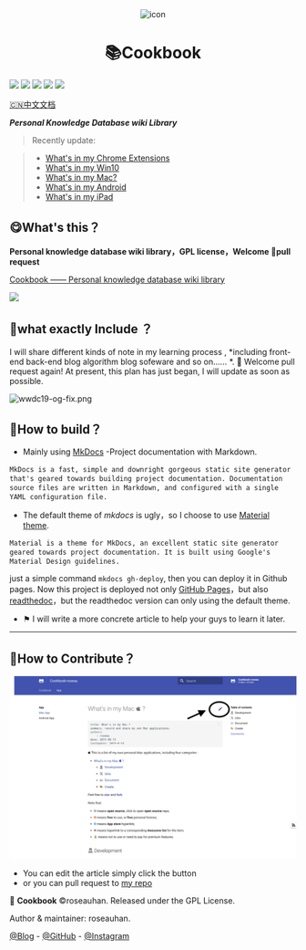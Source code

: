 <div align="center">

<img src="https://i.loli.net/2019/08/09/2f3NUxKFjvGqeZ4.png" width="160px" alt="icon" />

<h1> 📚Cookbook  </h1>

</div>

[![](https://flat.badgen.net/badge/github/github?icon)](https://github.com/RoseauHan/cookbook)
[![](https://badgen.net/badge/readthedoc/pass/yellow)](https://roseau-cookbook.readthedocs.io)
[![](https://img.shields.io/github/last-commit/roseauhan/cookbook/gh-pages)](https://github.com/RoseauHan/cookbook/tree/gh-pages)
[![](https://badgen.net/twitter/follow/roseauhan)](https://twitter.com/roseauhan)
[![](https://img.shields.io/github/license/RoseauHan/cookbook)](https://github.com/RoseauHan/cookbook/tree/master/LICENSE)


[🇨🇳中文文档](https://github.com/RoseauHan/cookbook/blob/master/README-CN.md)

***Personal Knowledge Database wiki Library***

> Recently update: 

> - [What's in my Chrome Extensions](https://roseauhan.github.io/cookbook/app/Whats-in-my-Chrome-extensions)
> - [What's in my Win10](https://roseauhan.github.io/cookbook/app/Whats-in-my-Win10)
> - [What's in my Mac?](https://roseauhan.github.io/cookbook/app/Whats-in-my-Mac/)
> - [What's in my Android](https://roseauhan.github.io/cookbook/app/Whats-in-my-Android)
> - [What's in my iPad](https://roseauhan.github.io/cookbook/app/Whats-in-my-iPad)


## 😋What's this？


**Personal knowledge database wiki library，GPL license，Welcome 👏pull request**


[Cookbook —— Personal knowledge database wiki library ](https://roseauhan.github.io/cookbook)


![](https://i.loli.net/2019/08/09/Z9iGLzEN7bmJgsx.png)


## 🤯what exactly Include ？

I will share different kinds of note in my learning process , *including front-end back-end blog algorithm blog sofeware and so on…… *.  👏 Welcome pull request again!   At present, this plan has just began, I will update as soon as possible.


![wwdc19-og-fix.png](https://i.loli.net/2019/08/09/gQ4tmo6idskz87x.png)


## 🧐How to build？


- Mainly using  [MkDocs](https://github.com/mkdocs/mkdocs/) -Project documentation with Markdown.


```
MkDocs is a fast, simple and downright gorgeous static site generator that's geared towards building project documentation. Documentation source files are written in Markdown, and configured with a single YAML configuration file.
```


- The default theme of *mkdocs* is ugly，so I choose to use [Material theme](https://squidfunk.github.io/mkdocs-material/).
```
Material is a theme for MkDocs, an excellent static site generator geared towards project documentation. It is built using Google's Material Design guidelines.
```

just a simple command `mkdocs gh-deploy`, then you can deploy it in Github pages. Now this project is deployed not only [GitHub Pages](https://roseauhan.github.io/cookbook/)，but also [readthedoc](https://roseau-cookbook.readthedocs.io)，but the readthedoc version can only using the default theme.


- ⚑ I will write a more concrete article to help your guys to learn it later.

---
## 🧐How to Contribute？

![pic](https://raw.githubusercontent.com/RoseauHan/upic-upload/master/ScreenShot.png)
- You can edit the article simply click the button
- or you can pull request to [my repo](https://github.com/RoseauHan/cookbook/)

📒 **Cookbook** ©roseauhan. Released under the GPL License.


Author & maintainer: roseauhan.

[@Blog](https://roseauhan.github.io/) - [@GitHub](https://github.com/roseauhan) - [@Instagram](https://instagram.com/roseauhan)